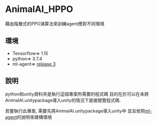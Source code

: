 # AnimalAI_HPPO
 藉由階層式的PPO演算法來訓練agent應對不同環境

## 環境
* Tensorflow=> 1.15 
* python=> 3.7.4
* ml-agent=> [release 3](https://github.com/Unity-Technologies/ml-agents/tree/release_3)   

## 說明
python和unity資料夾是執行這個專案所需要的程式碼
目的在於可以在未將AnimalAI.unitypackage導入unity的情況下直接閱覽程式碼.

若要執行此專案, 需要先將AnimalAI.unitypackage導入unity中
並且依照[ml-agent](https://github.com/Unity-Technologies/ml-agents/tree/release_3)的說明來建構環境
